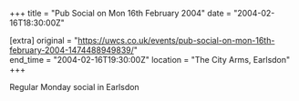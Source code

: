 +++
title = "Pub Social on Mon 16th February 2004"
date = "2004-02-16T18:30:00Z"

[extra]
original = "https://uwcs.co.uk/events/pub-social-on-mon-16th-february-2004-1474488949839/"    
end_time = "2004-02-16T19:30:00Z"
location = "The City Arms, Earlsdon"
+++

Regular Monday social in Earlsdon

